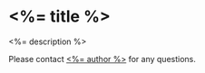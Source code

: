 # <%= title %>

<%= description %>

Please contact [<%= author %>](<%= authorURL %>) for any questions.
